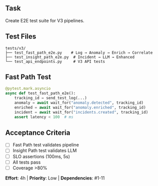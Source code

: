 ## Task
Create E2E test suite for V3 pipelines.

## Test Files

```
tests/v3/
├── test_fast_path_e2e.py    # Log → Anomaly → Enrich → Correlate
├── test_insight_path_e2e.py  # Incident → LLM → Enhanced
└── test_api_endpoints.py     # V3 API tests
```

## Fast Path Test
```python
@pytest.mark.asyncio
async def test_fast_path_e2e():
    tracking_id = send_test_log(...)
    anomaly = await wait_for("anomaly.detected", tracking_id)
    enriched = await wait_for("anomaly.enriched", tracking_id)
    incident = await wait_for("incidents.created", tracking_id)
    assert latency < 100  # ms
```

## Acceptance Criteria
- [ ] Fast Path test validates pipeline
- [ ] Insight Path test validates LLM
- [ ] SLO assertions (100ms, 5s)
- [ ] All tests pass
- [ ] Coverage >80%

**Effort**: 4h | **Priority**: Low | **Dependencies**: #1-11
